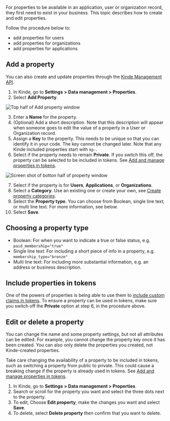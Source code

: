 
For properties to be available in an application, user or organization record, they first need to exist in your business. This topic describes how to create and edit properties.

Follow the procedure below to:

- add properties for users
- add properties for organizations
- add properties for applications 

## Add a property

You can also create and update properties through the [Kinde Management API](/kinde-apis/management#tag/properties).

1. In Kinde, go to **Settings** **> Data management > Properties**.
2. Select **Add Property**.

![Top half of Add property window](https://imagedelivery.net/skPPZTHzSlcslvHjesZQcQ/14161413-5a55-4455-bdb7-87d00ae6d900/public)

3. Enter a **Name** for the property.
4. (Optional) Add a short description. Note that this description will appear when someone goes to edit the value of a property in a User or Organization record.
5. Assign a **Key** to the property. This needs to be unique so that you can identify it in your code. The key cannot be changed later. Note that any Kinde included properties start with `kp-`.
6. Select if the property needs to remain **Private**. If you switch this off, the property can be selected to be included in tokens. See [Add and manage properties in tokens](/properties/work-with-properties/properties-in-tokens/).

![Screen shot of botton half of property window](https://imagedelivery.net/skPPZTHzSlcslvHjesZQcQ/38738ae6-1f04-4973-0532-4653656c0f00/public)

7. Select if the property is for **Users**, **Applications**, or **Organizations**.
8. Select a **Category**. Use an existing one or create your own, see [Create property categories](/properties/work-with-properties/property-groups/).
9. Select the **Property type**. You can choose from Boolean, single line text, or multi line text. For more information, see below.
10. Select **Save**.

## Choosing a property type

- Boolean: For when you want to indicate a true or false status, e.g. `paid_membership="true"`
- Single line text: For including a short piece of info in a property, e.g. `membership_type="bronze"`
- Multi line text: For including more substantial information, e.g. an address or business description.

## Include properties in tokens

One of the powers of properties is being able to use them to [include custom claims in tokens](/properties/work-with-properties/properties-in-tokens/). To ensure a property can be used in tokens, make sure you switch off the **Private** option at step 6, in the procedure above.

## Edit or delete a property

You can change the name and some property settings, but not all attributes can be edited. For example, you cannot change the property key once it has been created. You can also only delete the properties you created, not Kinde-created properties.

<Aside type="warning">

Take care changing the availability of a property to be included in tokens, such as switching a property from public to private. This could cause a breaking change if the property is already used in tokens. See [Add and manage properties in tokens](/properties/work-with-properties/properties-in-tokens/).

</Aside>

1. In Kinde, go to **Settings** **> Data management > Properties**.
2. Search or scroll for the property you want and select the three dots next to the property.
3. To edit, Choose **Edit property**, make the changes you want and select **Save**.
4. To delete, select **Delete property** then confirm that you want to delete. 
